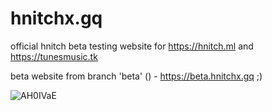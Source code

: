 # hnitchx.gq
official hnitch beta testing website for https://hnitch.ml and https://tunesmusic.tk

beta website from branch 'beta' () - https://beta.hnitchx.gq ;)

![AH0IVaE](https://user-images.githubusercontent.com/92138583/142552337-599e8360-49d8-44a6-890a-c5e29a9dadca.png)
